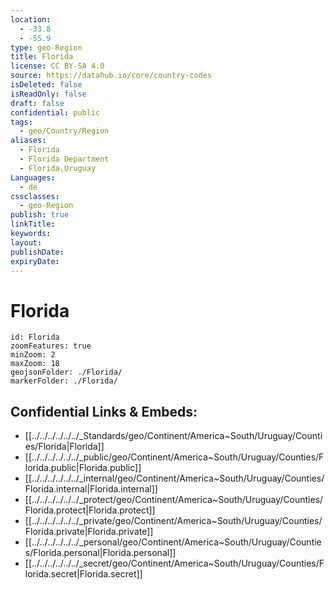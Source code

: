 ```yaml
---
location:
  - -33.8
  - -55.9
type: geo-Region
title: Florida
license: CC BY-SA 4.0
source: https://datahub.io/core/country-codes
isDeleted: false
isReadOnly: false
draft: false
confidential: public
tags:
  - geo/Country/Region
aliases:
  - Florida
  - Florida Department
  - Florida,Uruguay
Languages:
  - de
cssclasses:
  - geo-Region
publish: true
linkTitle: 
keywords: 
layout: 
publishDate: 
expiryDate:
---
```


# Florida

```leaflet
id: Florida
zoomFeatures: true 
minZoom: 2 
maxZoom: 18
geojsonFolder: ./Florida/
markerFolder: ./Florida/
```


## Confidential Links & Embeds: 
- [[../../../../../../_Standards/geo/Continent/America~South/Uruguay/Counties/Florida|Florida]] 
- [[../../../../../../_public/geo/Continent/America~South/Uruguay/Counties/Florida.public|Florida.public]] 
- [[../../../../../../_internal/geo/Continent/America~South/Uruguay/Counties/Florida.internal|Florida.internal]] 
- [[../../../../../../_protect/geo/Continent/America~South/Uruguay/Counties/Florida.protect|Florida.protect]] 
- [[../../../../../../_private/geo/Continent/America~South/Uruguay/Counties/Florida.private|Florida.private]] 
- [[../../../../../../_personal/geo/Continent/America~South/Uruguay/Counties/Florida.personal|Florida.personal]] 
- [[../../../../../../_secret/geo/Continent/America~South/Uruguay/Counties/Florida.secret|Florida.secret]] 

